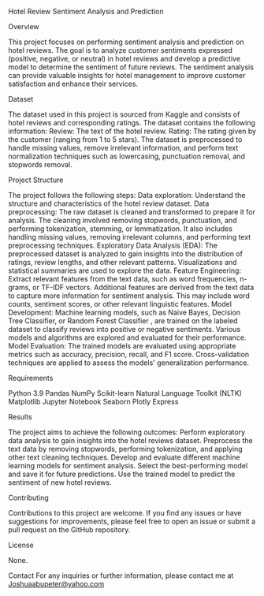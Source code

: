 Hotel Review Sentiment Analysis and Prediction

Overview

This project focuses on performing sentiment analysis and prediction on hotel reviews. The goal is to analyze customer sentiments expressed (positive, negative, or neutral) in hotel reviews and develop a predictive model to determine the sentiment of future reviews. The sentiment analysis can provide valuable insights for hotel management to improve customer satisfaction and enhance their services.

Dataset

The dataset used in this project is sourced from Kaggle and consists of hotel reviews and corresponding ratings. The dataset contains the following information:
Review: The text of the hotel review.
Rating: The rating given by the customer (ranging from 1 to 5 stars).
The dataset is preprocessed to handle missing values, remove irrelevant information, and perform text normalization techniques such as lowercasing, punctuation removal, and stopwords removal.

Project Structure

The project follows the following steps:
Data exploration: Understand the structure and characteristics of the hotel review dataset.
Data preprocessing: The raw dataset is cleaned and transformed to prepare it for analysis. The cleaning involved removing stopwords, punctuation, and performing tokenization, stemming, or lemmatization.  It also includes handling missing values, removing irrelevant columns, and performing text preprocessing techniques.
Exploratory Data Analysis (EDA): The preprocessed dataset is analyzed to gain insights into the distribution of ratings, review lengths, and other relevant patterns. Visualizations and statistical summaries are used to explore the data.
Feature Engineering: Extract relevant features from the text data, such as word frequencies, n-grams, or TF-IDF vectors. Additional features are derived from the text data to capture more information for sentiment analysis. This may include word counts, sentiment scores, or other relevant linguistic features.
Model Development: Machine learning models, such as Naive Bayes, Decision Tree Classifier, or Random Forest Classifier , are trained on the labeled dataset to classify reviews into positive or negative sentiments. Various models and algorithms are explored and evaluated for their performance.
Model Evaluation: The trained models are evaluated using appropriate metrics such as accuracy, precision, recall, and F1 score. Cross-validation techniques are applied to assess the models' generalization performance.

Requirements

Python 3.9
Pandas
NumPy
Scikit-learn
Natural Language Toolkit (NLTK)
Matplotlib
Jupyter Notebook
Seaborn
Plotly Express

Results

The project aims to achieve the following outcomes:
Perform exploratory data analysis to gain insights into the hotel reviews dataset.
Preprocess the text data by removing stopwords, performing tokenization, and applying other text cleaning techniques.
Develop and evaluate different machine learning models for sentiment analysis.
Select the best-performing model and save it for future predictions.
Use the trained model to predict the sentiment of new hotel reviews.


Contributing

Contributions to this project are welcome. If you find any issues or have suggestions for improvements, please feel free to open an issue or submit a pull request on the GitHub repository.

License

None.

Contact
For any inquiries or further information, please contact me at Joshuaabupeter@yahoo.com

